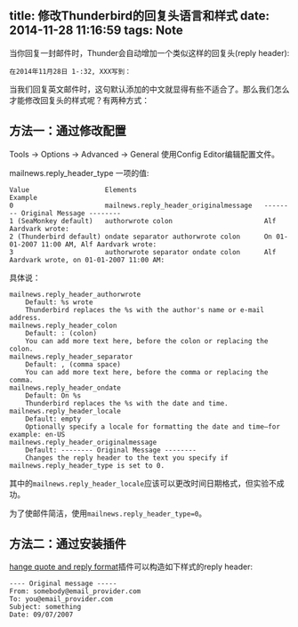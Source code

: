 title: 修改Thunderbird的回复头语言和样式
date: 2014-11-28 11:16:59
tags: Note
---
当你回复一封邮件时，Thunder会自动增加一个类似这样的回复头(reply header):

<!--more-->

    在2014年11月28日 1-:32, XXX写到：

当我们回复英文邮件时，这句默认添加的中文就显得有些不适合了。那么我们怎么才能修改回复头的样式呢？有两种方式：



## 方法一：通过修改配置 ##

Tools -> Options -> Advanced -> General 使用Config Editor编辑配置文件。

mailnews.reply_header_type 一项的值:

    Value                   Elements                                Example
    0                       mailnews.reply_header_originalmessage   -------- Original Message --------
    1 (SeaMonkey default)   authorwrote colon                       Alf Aardvark wrote:
    2 (Thunderbird default) ondate separator authorwrote colon      On 01-01-2007 11:00 AM, Alf Aardvark wrote:
    3                       authorwrote separator ondate colon      Alf Aardvark wrote, on 01-01-2007 11:00 AM:

具体说：

    mailnews.reply_header_authorwrote
        Default: %s wrote
        Thunderbird replaces the %s with the author's name or e-mail address.
    mailnews.reply_header_colon
        Default: : (colon)
        You can add more text here, before the colon or replacing the colon.
    mailnews.reply_header_separator
        Default: , (comma space)
        You can add more text here, before the comma or replacing the comma.
    mailnews.reply_header_ondate
        Default: On %s
        Thunderbird replaces the %s with the date and time.
    mailnews.reply_header_locale
        Default: empty
        Optionally specify a locale for formatting the date and time—for example: en-US
    mailnews.reply_header_originalmessage
        Default: -------- Original Message --------
        Changes the reply header to the text you specify if mailnews.reply_header_type is set to 0.

其中的`mailnews.reply_header_locale`应该可以更改时间日期格式，但实验不成功。

为了使邮件简洁，使用`mailnews.reply_header_type=0`。

## 方法二：通过安装插件 ##
[hange quote and reply format](https://nic-nac-project.org/~kaosmos/changequote-en.html)插件可以构造如下样式的reply header:

    ---- Original message -----
    From: somebody@email_provider.com
    To: you@email_provider.com
    Subject: something
    Date: 09/07/2007


